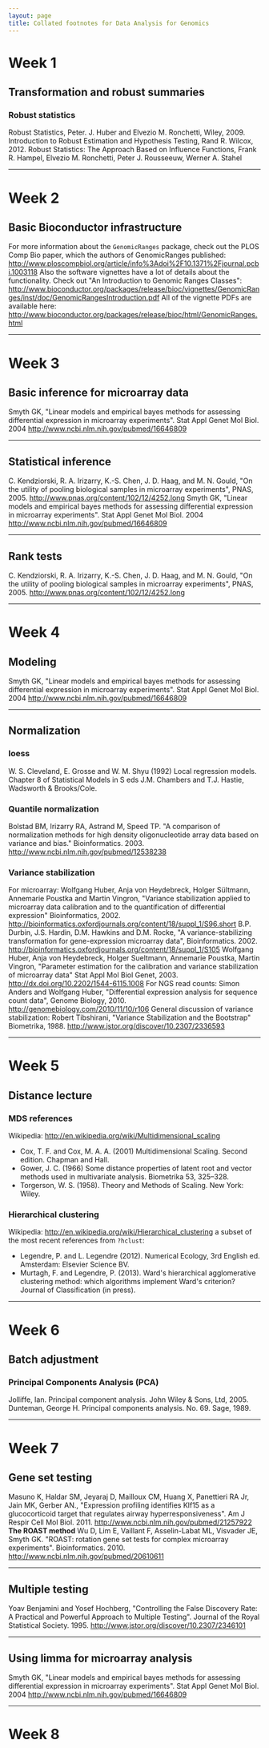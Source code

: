 ```yaml
---
layout: page
title: Collated footnotes for Data Analysis for Genomics
---
```


# Week 1

## Transformation and robust summaries
### Robust statistics
Robust Statistics, Peter. J. Huber and Elvezio M. Ronchetti, Wiley, 2009.
Introduction to Robust Estimation and Hypothesis Testing, Rand R. Wilcox, 2012.
Robust Statistics: The Approach Based on Influence Functions, Frank R. Hampel, Elvezio M. Ronchetti, Peter J. Rousseeuw, Werner A. Stahel

----

# Week 2

## Basic Bioconductor infrastructure
For more information about the `GenomicRanges` package, check out the PLOS Comp Bio paper, which the authors of GenomicRanges published:
<http://www.ploscompbiol.org/article/info%3Adoi%2F10.1371%2Fjournal.pcbi.1003118>
Also the software vignettes have a lot of details about the functionality. Check out "An Introduction to Genomic Ranges Classes":
<http://www.bioconductor.org/packages/release/bioc/vignettes/GenomicRanges/inst/doc/GenomicRangesIntroduction.pdf>
All of the vignette PDFs are available here:
<http://www.bioconductor.org/packages/release/bioc/html/GenomicRanges.html>

----

# Week 3

## Basic inference for microarray data
Smyth GK, "Linear models and empirical bayes methods for assessing differential expression in microarray experiments". Stat Appl Genet Mol Biol. 2004 <http://www.ncbi.nlm.nih.gov/pubmed/16646809>

----

## Statistical inference
C. Kendziorski, R. A. Irizarry, K.-S. Chen, J. D. Haag, and M. N. Gould, "On the utility of pooling biological samples in microarray experiments", PNAS, 2005. <http://www.pnas.org/content/102/12/4252.long>
Smyth GK, "Linear models and empirical bayes methods for assessing differential expression in microarray experiments". Stat Appl Genet Mol Biol. 2004 <http://www.ncbi.nlm.nih.gov/pubmed/16646809>

----

## Rank tests
C. Kendziorski, R. A. Irizarry, K.-S. Chen, J. D. Haag, and M. N. Gould, "On the utility of pooling biological samples in microarray experiments", PNAS, 2005. <http://www.pnas.org/content/102/12/4252.long>

----

# Week 4

## Modeling
Smyth GK, "Linear models and empirical bayes methods for assessing differential expression in microarray experiments". Stat Appl Genet Mol Biol. 2004 <http://www.ncbi.nlm.nih.gov/pubmed/16646809>

----

## Normalization
### loess
W. S. Cleveland, E. Grosse and W. M. Shyu (1992) Local regression models. Chapter 8 of Statistical Models in S eds J.M. Chambers and T.J. Hastie, Wadsworth & Brooks/Cole.
### Quantile normalization
Bolstad BM, Irizarry RA, Astrand M, Speed TP. "A comparison of normalization methods for high density oligonucleotide array data based on variance and bias." Bioinformatics. 2003. <http://www.ncbi.nlm.nih.gov/pubmed/12538238>
### Variance stabilization
For microarray:
Wolfgang Huber, Anja von Heydebreck, Holger Sültmann, Annemarie Poustka and Martin Vingron, "Variance stabilization applied to microarray data calibration and to the quantification of differential expression" Bioinformatics, 2002. <http://bioinformatics.oxfordjournals.org/content/18/suppl_1/S96.short>
B.P. Durbin, J.S. Hardin, D.M. Hawkins and D.M. Rocke, "A variance-stabilizing transformation for gene-expression microarray data", Bioinformatics. 2002. <http://bioinformatics.oxfordjournals.org/content/18/suppl_1/S105>
Wolfgang Huber, Anja von Heydebreck, Holger Sueltmann, Annemarie Poustka, Martin Vingron, "Parameter estimation for the calibration and variance stabilization of microarray data" Stat Appl Mol Biol Genet, 2003. <http://dx.doi.org/10.2202/1544-6115.1008>
For NGS read counts:
Simon Anders and Wolfgang Huber, "Differential expression analysis for sequence count data", Genome Biology, 2010. <http://genomebiology.com/2010/11/10/r106>
General discussion of variance stabilization:
Robert Tibshirani, "Variance Stabilization and the Bootstrap" Biometrika, 1988. <http://www.jstor.org/discover/10.2307/2336593>

----

# Week 5

## Distance lecture
### MDS references
Wikipedia: <http://en.wikipedia.org/wiki/Multidimensional_scaling>
- Cox, T. F. and Cox, M. A. A. (2001) Multidimensional Scaling. Second edition. Chapman and Hall.
- Gower, J. C. (1966) Some distance properties of latent root and vector methods used in multivariate analysis. Biometrika 53, 325–328.
- Torgerson, W. S. (1958). Theory and Methods of Scaling. New York: Wiley.
### Hierarchical clustering
Wikipedia: <http://en.wikipedia.org/wiki/Hierarchical_clustering>
a subset of the most recent references from `?hclust`:
- Legendre, P. and L. Legendre (2012). Numerical Ecology, 3rd English ed. Amsterdam: Elsevier Science BV.
- Murtagh, F. and Legendre, P. (2013). Ward's hierarchical agglomerative clustering method: which algorithms implement Ward's criterion? Journal of Classification (in press).

----

# Week 6

## Batch adjustment
### Principal Components Analysis (PCA)
Jolliffe, Ian. Principal component analysis. John Wiley & Sons, Ltd, 2005.
Dunteman, George H. Principal components analysis. No. 69. Sage, 1989.

----

# Week 7

## Gene set testing
Masuno K, Haldar SM, Jeyaraj D, Mailloux CM, Huang X, Panettieri RA Jr, Jain MK, Gerber AN., "Expression profiling identifies Klf15 as a glucocorticoid target that regulates airway hyperresponsiveness". Am J Respir Cell Mol Biol. 2011.
<http://www.ncbi.nlm.nih.gov/pubmed/21257922>
**The ROAST method**
Wu D, Lim E, Vaillant F, Asselin-Labat ML, Visvader JE, Smyth GK. "ROAST: rotation gene set tests for complex microarray experiments". Bioinformatics. 2010.
<http://www.ncbi.nlm.nih.gov/pubmed/20610611>

----

## Multiple testing
Yoav Benjamini and Yosef Hochberg, "Controlling the False Discovery Rate: A Practical and Powerful Approach to Multiple Testing". Journal of the Royal Statistical Society. 1995.
<http://www.jstor.org/discover/10.2307/2346101>

----

## Using limma for microarray analysis
Smyth GK, "Linear models and empirical bayes methods for assessing differential expression in microarray experiments". Stat Appl Genet Mol Biol. 2004 <http://www.ncbi.nlm.nih.gov/pubmed/16646809>

----

# Week 8

